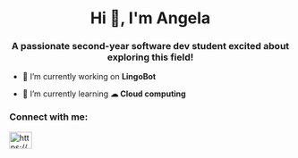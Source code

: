 <h1 align="center">Hi 👋, I'm Angela</h1>
<h3 align="center">A passionate second-year software dev student excited about exploring this field!</h3>

- 🔭 I’m currently working on **LingoBot**

- 🌱 I’m currently learning **☁ Cloud computing**

<h3 align="left">Connect with me:</h3>
<p align="left">
<a href="https://www.linkedin.com/in/angela-yu-b7516524a/" target="blank"><img align="center" src="https://raw.githubusercontent.com/rahuldkjain/github-profile-readme-generator/master/src/images/icons/Social/linked-in-alt.svg" alt="https://www.linkedin.com/in/angela-yu-b7516524a/" height="30" width="40" /></a>
</p>


